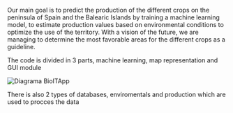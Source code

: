 Our main goal is to predict the production of the different crops on the peninsula of Spain and the Balearic Islands by training a machine learning model, to estimate production values ​​based on environmental conditions to optimize the use of the territory. With a vision of the future, we are managing to determine the most favorable areas for the different crops as a guideline.

The code is divided in 3 parts, machine learning, map representation and GUI module

![Diagrama BioITApp](https://user-images.githubusercontent.com/39345508/166081785-3a54aaee-a5d2-46b5-8130-ad223461ac2a.png)

There is also 2 types of databases, enviromentals and production which are used to procces the data
